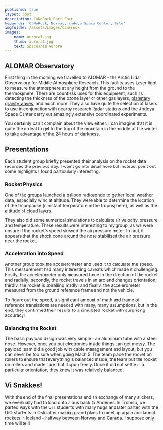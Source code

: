 ```yaml
---
published: true
layout: post
description: CaNoRock Part Four
keywords: 'CaNoRock, Norway, Andoya Space Center, Oslo'
imgfolder: /assets/images/canorock
images:
  - name: aurora1.jpg
    thumb: aurora1.jpg
    text: Spaceship Aurora
---
```

## ALOMAR Observatory
First thing in the morning we travelled to ALOMAR - the Arctic Lidar Observatory for Middle Atmosphere Research. This facility uses Laser light to measure the atmosphere at any height from the ground to the thermosphere. There are countless uses for this equipment, such as detecting the thickness of the ozone layer or other gas layers, [planetary gravity waves](https://www.youtube.com/watch?v=6SqMCIKV364), and much more. They also have quite the selection of lasers to use in conjunction with nearby research Radar stations and the Andoya Space Center carry out amazingly extensive coordinated experiments.

You certainly can't complain about the view either. I can imagine that it is quite the ordeal to get to the top of the mountain in the middle of the winter to take advantage of the 24 hours of darkness.

## Presentations
Each student group briefly presented their analysis on the rocket data recorded the previous day. I won't go into detail here but instead, point out some highlights I found particularly interesting.

### Rocket Physics
One of the groups launched a balloon radiosonde to gather local weather data, especially wind at altitude. They were able to determine the location of the tropopause (constant temperature in the troposphere), as well as the altitude of cloud layers.

They also did some numerical simulations to calculate air velocity, pressure and temperature. These results were interesting to my group, as we were unsure if the rocket's speed skewed the air pressure meter. In fact, it appears that the shock cone around the nose stabilised the air pressure near the rocket.

### Acceleration into Speed
Another group took the accelerometer and used it to calculate the speed. This measurement had many interesting caveats which made it challenging. Firstly, the accelerometer only measured force in the direction of the rocket and radially; secondly, the rocket travels in an arc and changes orientation; thirdly, the rocket is spiralling madly; and finally, the accelerometer measured from the ground reference frame and not the vehicle.

To figure out the speed, a significant amount of math and frame of reference translations are needed with many, many assumptions, but in the end, they confirmed their results to a simulated rocket with surprising accuracy!

### Balancing the Rocket
The basic payload design was very simple - an aluminium tube with a steel nose. However, once you put electronics inside things can get messy. The payload team did a good job with cable management and layout, but you can never be too sure when going Mach 5. The team place the rocket on rollers to ensure that everything is balanced inside, the team put the rocket on rollers and made sure that it spun freely. Once it did not settle in a particular orientation, they knew it was relatively balanced.

## Vi Snakkes!
With the end of the final presentations and an exchange of many stickers, we eventually had to load onto a bus back to Andenes. In Tromso, we parted ways with the UiT students with many hugs and later parted with the UiO students in Oslo after making grand plans to meet up again and launch rockets in Iceland - halfway between Norway and Canada. I suppose only time will tell!